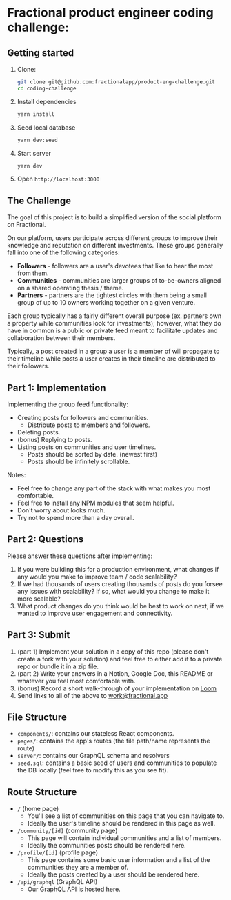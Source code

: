 # Fractional product engineer coding challenge:

## Getting started
1. Clone: 
    ```bash
    git clone git@github.com:fractionalapp/product-eng-challenge.git
    cd coding-challenge
    ```
2. Install dependencies
   ```bash 
   yarn install
   ```
3. Seed local database
   ```bash 
   yarn dev:seed
   ```
4. Start server
   ```bash 
   yarn dev
   ```
3. Open `http://localhost:3000`

## The Challenge

The goal of this project is to build a simplified version of the social platform on Fractional.

On our platform, users participate across different groups to improve their knowledge and reputation on different investments. These groups generally fall into one of the following categories:
- **Followers** - followers are a user's devotees that like to hear the most from them.
- **Communities** - communities are larger groups of to-be-owners aligned on a shared operating thesis / theme.
- **Partners** - partners are the tightest circles with them being a small group of up to 10 owners working together on a given venture.

Each group typically has a fairly different overall purpose (ex. partners own a property while communities look for investments); however, what they do have in common is a public or private feed meant to facilitate updates and collaboration between their members.

Typically, a post created in a group a user is a member of will propagate to their timeline while posts a user creates in their timeline are distributed to their followers. 

## Part 1: Implementation

Implementing the group feed functionality:
- Creating posts for followers and communities.
  - Distribute posts to members and followers. 
- Deleting posts.
- (bonus) Replying to posts.
- Listing posts on communities and user timelines.
  - Posts should be sorted by date. (newest first)
  - Posts should be infinitely scrollable.

Notes:
- Feel free to change any part of the stack with what makes you most comfortable.
- Feel free to install any NPM modules that seem helpful.
- Don't worry about looks much.
- Try not to spend more than a day overall.

## Part 2: Questions

Please answer these questions after implementing:
1. If you were building this for a production environment, what changes if any would you make to improve team / code scalability?
2. If we had thousands of users creating thousands of posts do you forsee any issues with scalability? If so, what would you change to make it more scalable? 
3. What product changes do you think would be best to work on next, if we wanted to improve user engagement and connectivity.

## Part 3: Submit

1. (part 1) Implement your solution in a copy of this repo (please don't create a fork with your solution) and feel free to either add it to a private repo or bundle it in a zip file.
2. (part 2) Write your answers in a Notion, Google Doc, this README or whatever you feel most comfortable with.
3. (bonus) Record a short walk-through of your implementation on [Loom](https://www.loom.com/)
4. Send links to all of the above to [work@fractional.app](mailto:work@fractional.app)

## File Structure

- `components/`: contains our stateless React components.
- `pages/`: contains the app's routes (the file path/name represents the route)
- `server/`: contains our GraphQL schema and resolvers
- `seed.sql`: contains a basic seed of users and communities to populate the DB locally (feel free to modify this as you see fit).

## Route Structure

- `/` (home page)
  - You'll see a list of communities on this page that you can navigate to.
  - Ideally the user's timeline should be rendered in this page as well.
- `/community/[id]` (community page)
  - This page will contain individual communities and a list of members.
  - Ideally the communities posts should be rendered here.
- `/profile/[id]` (profile page)
  - This page contains some basic user information and a list of the communities they are a member of.
  - Ideally the posts created by a user should be rendered here.
- `/api/graphql` (GraphQL API)
  - Our GraphQL API is hosted here.
